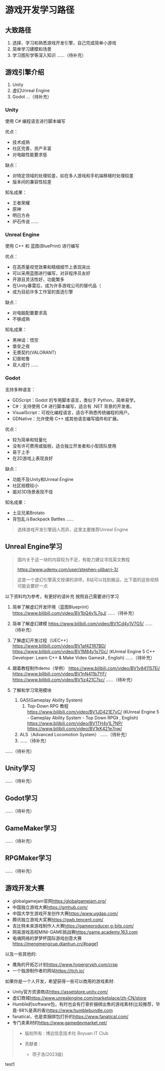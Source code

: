 # 游戏开发学习路径

## 大致路径

1. 选择、学习和熟悉游戏开发引擎，自己完成简单小游戏
2. 简单学习建模和场景
3. 学习图形学等深入知识
......（待补充）

## 游戏引擎介绍

1. Unity
2. 虚幻Unreal Engine
3. Godot
...（待补充）

### Unity

使用 C# 编程语言进行脚本编写

优点：

- 技术成熟
- 社区完善，资产丰富
- 对电脑性能要求低

缺点：

- 对特定领域的处理较差，如在多人游戏和手机端移植时处理较差
- 版本间的兼容性较差

知名成果：

- 王者荣耀
- 原神
- 明日方舟
- 炉石传说
......

### Unreal Engine

使用 C++ 和 蓝图(BluePrint) 进行编写

优点：

- 在高质量视觉效果和精细细节上表现突出
- 可以采用蓝图进行编写，对非程序员友好
- 开源且灵活性好，功能繁多
- 在Unity暴雷后，成为许多游戏公司的替代品（
- 成为目前许多工作室的首选引擎

缺点：

- 对电脑配置要求高
- 不够成熟

知名成果：

- 黑神话：悟空
- 堡垒之夜
- 无畏契约(VALORANT)
- 幻兽帕鲁
- 双人成行
......

### Godot

支持多种语言：

- GDScript：Godot 的专用脚本语言，类似于 Python，简单易学。
- C#：支持使用 C# 进行脚本编写，适合有 .NET 背景的开发者。
- VisualScript：可视化编程语言，适合不熟悉传统编程的用户。
- GDNative：允许使用 C++ 或其他语言编写插件和扩展。

优点：

- 较为简单和轻量化
- 没有许可费用或版税，适合独立开发者和小型团队使用
- 易于上手
- 在2D游戏上表现良好

缺点：

- 功能不及Unity和Unreal Engine
- 社区规模较小
- 面对3D场景表现不佳

知名成果：

- 土豆兄弟Brotato
- 背包乱斗Backpack Battles
......

> 选择游戏开发引擎因人而异，这里主要推荐Unreal Engine

## Unreal Engine学习

>
>国内关于这一块的内容较为不足，有能力建议寻找英文教程
>
><https://www.udemy.com/user/stephen-ulibarri-3/>
>
>这是一个虚幻引擎英文授课的讲师，B站可以找到搬运，比下面的这些视频可能会要好一点

以下资料均为参考，有更好的请补充
按照自己需要进行学习

1. 简单了解虚幻开发环境（蓝图Blueprint）
   <https://www.bilibili.com/video/BV1bQ4y1L7gJ/>
   ......（待补充）

2. 简单了解虚幻建模
    <https://www.bilibili.com/video/BV1Cd4y1V7G5/>
    ......（待补充）

3. 了解虚幻开发过程（UEC++）
    <https://www.bilibili.com/video/BV1af421R7BD/>
    <https://www.bilibili.com/video/BV1M84y1x7Gc/> (《Unreal Engine 5 C++ Developer: Learn C++ & Make Video Games》 , English)
    ......（待补充）

4. 跟着教程制作demo（举例）
    <https://www.bilibili.com/video/BV1y841157Ei/>
    <https://www.bilibili.com/video/BV1nN411b7YF/>
    <https://www.bilibili.com/video/BV1iz421C7sc/>
    ......（待补充）

5. 了解和学习常用模块
    1. GAS(Gameplay Ability System)
       1. Top-Down RPG 教程
        <https://www.bilibili.com/video/BV1JD421E7yC/> (《Unreal Engine 5 - Gameplay Ability System - Top Down RPG》 , English)
        <https://www.bilibili.com/video/BV1TH4y1L7NP/>
        <https://www.bilibili.com/video/BV1kK421e7nw/>
    2. ALS（Advanced Locomotion System）
        ......（待补充）
    3. ......（待补充）

......（待补充）

## Unity学习

......（待补充）

## Godot学习

......（待补充）

## GameMaker学习

......（待补充）

## RPGMaker学习

......（待补充）

## 游戏开发大赛

- globalgamejam官网<https:/globalgamejam.org/>
- 中国独立游戏大赛<https://gmhub.com/>
- 中国大学生游戏开发创作大赛<https:/www.ugdap.com/>
- 腾讯独立游戏大奖赛<https://gwb.tencent.com/>
- 吉比特未来游戏制作人大赛<https://gameproducer.g-bits.com/>
- 网易游戏高校MINI-GAME挑战赛<https:/game.academy.163.com>
- 电魂网络的梦梦杯国际游戏创意大赛<https://mengmengcup.dianhun.cn/#page1>

以及一些其他的:

- 鹰角的开拓芯计划<https://www.hypergryph.com/crsp>
- 一个独游制作者的网站<https://itch.io/>

如果你是一个人开发，希望获得一些可以商用的游戏素材:

- Unity官方资源商店<https://assetstore.unity.com/>
- 虚幻商城<https://www.unrealengine.com/marketplace/zh-CN/store>
- Humble的software包，有时也会有打骨折捆绑出售的游戏素材(比较推荐，毕竟-98%是真的香)<https://www.humblebundle.com>
- fanatical，也是卖捆绑包打折的<https://www.fanatical.com/>
- 专门卖素材的<https://www.gamedevmarket.net/>

> - 版权所有 : 博远信息技术社  Boyuan IT Club
> - 贡献者 :
>
>   - 项子洛(2023级)



test1
